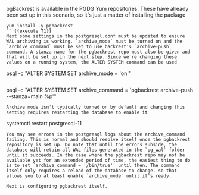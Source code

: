 pgBackrest is available in the PGDG Yum repositories. These have already been set up in this scenario, so it's just a matter of installing the package

```
yum install -y pgbackrest
```{{execute T1}}
Next some settings in the postgresql.conf must be updated to ensure WAL archiving is working. `archive_mode` must be turned on and the `archive_command` must be set to use backrest's `archive-push` command. A stanza name for the pgbackrest repo must also be given and that will be set up in the next step. Since we're changing these values on a running system, the ALTER SYSTEM command can be used
```
psql -c "ALTER SYSTEM SET archive_mode = 'on'"
```{{execute T1}}
```
psql -c "ALTER SYSTEM SET archive_command = 'pgbackrest archive-push --stanza=main %p'"
```{{execute T1}}
Archive mode isn't typically turned on by default and changing this setting requires restarting the database to enable it
```
systemctl restart postgresql-11
```{{execute T1}}
You may see errors in the postgresql logs about the archive_command failing. This is normal and should resolve itself once the pgbackrest repository is set up. Do note that until the errors subside, the database will retain all WAL files generated in the `pg_wal` folder until it succeeds. In the case where the pgbackrest repo may not be available yet for an extended period of time, the easiest thing to do is to set `archive_command = '/bin/true'` until then. The command itself only requires a reload of the database to change, so that allows you to at least enable `archive_mode` until it's ready.

Next is configuring pgbackrest itself.




